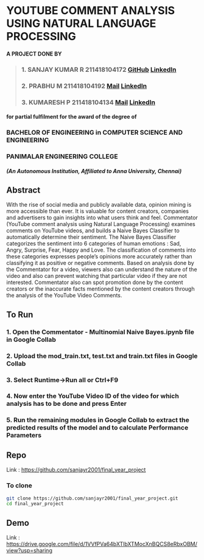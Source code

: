 # YOUTUBE COMMENT ANALYSIS USING NATURAL LANGUAGE PROCESSING

#### A PROJECT DONE BY  
> ### 1. SANJAY KUMAR R 211418104172 [GitHub](https://github.com/sanjayr2001) [LinkedIn](https://www.linkedin.com/in/sanjayr2001/)
> ### 2. PRABHU M       211418104192 [Mail](mailto:prabhumurugavel2000@gmail.com) [LinkedIn](https://www.linkedin.com/in/prabhu-m-383291223/)
> ### 3. KUMARESH P     211418104134 [Mail](mailto:kumareshp2001@gmail.com) [LinkedIn](https://www.linkedin.com/in/kumaresh-p-918911171/)

#### for partial fulfilment for the award of the degree of  
### BACHELOR OF ENGINEERING in COMPUTER SCIENCE AND ENGINEERING  
### PANIMALAR ENGINEERING COLLEGE
##### (An Autonomous Institution, Affiliated to Anna University, Chennai)  

## Abstract
With the rise of social media and publicly available data, opinion mining is more accessible than ever. It is valuable for content creators, companies and advertisers to gain insights into what users think and feel. Commentator (YouTube comment analysis using Natural Language Processing) examines comments on YouTube videos, and builds a Naive Bayes Classifier to automatically determine their sentiment. The Naive Bayes Classifier categorizes the sentiment into 6 categories of human emotions : Sad, Angry, Surprise, Fear, Happy and Love. The classification of comments into these categories expresses people’s opinions more accurately rather than classifying it as positive or negative comments. Based on analysis done by the Commentator for a video, viewers also can understand the nature of the video and also can prevent watching that particular video if they are not interested. Commentator also can spot promotion done by the content creators or the inaccurate facts mentioned by the content creators through the analysis of the YouTube Video Comments.

## To Run

### 1. Open the Commentator - Multinomial Naive Bayes.ipynb file in Google Collab

### 2. Upload the mod_train.txt, test.txt and train.txt files in Google Collab

### 3. Select Runtime->Run all or Ctrl+F9

### 4. Now enter the YouTube Video ID of the video for which analysis has to be done and press Enter

### 5. Run the remaining modules in Google Collab to extract the predicted results of the model and to calculate Performance Parameters

## Repo
Link : https://github.com/sanjayr2001/final_year_project

### To clone

```bash
git clone https://github.com/sanjayr2001/final_year_project.git
cd final_year_project
```

## Demo
Link : https://drive.google.com/file/d/1VVfPVa64bXTlbXTMocXnBQCS8eRbxOBM/view?usp=sharing
